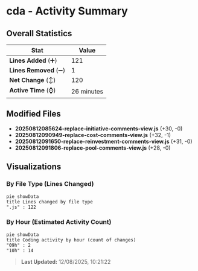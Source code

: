 # cda - Activity Summary 

## Overall Statistics

| Stat                   | Value                                                             |
| ---------------------- | ----------------------------------------------------------------- |
| **Lines Added** (➕)   | 121                                          |
| **Lines Removed** (➖) | 1                                        |
| **Net Change** (↕)    | 120                |
| **Active Time** (⌚)   | 26 minutes |


## Modified Files
- **20250812085624-replace-initiative-comments-view.js** (+30, -0)
- **20250812090949-replace-cost-comments-view.js** (+32, -1)
- **20250812091650-replace-reinvestment-comments-view.js** (+31, -0)
- **20250812091806-replace-pool-comments-view.js** (+28, -0)

## Visualizations

### By File Type (Lines Changed)

```mermaid
pie showData
title Lines changed by file type
".js" : 122
```

### By Hour (Estimated Activity Count)

```mermaid
pie showData
title Coding activity by hour (count of changes)
"09h" : 2
"10h" : 14
```


> **Last Updated:** 12/08/2025, 10:21:22